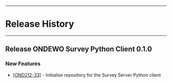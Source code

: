 *****************
# Release History
*****************

## Release ONDEWO Survey Python Client 0.1.0
### New Features
* [[OND212-33]](https://ondewo.atlassian.net/browse/OND212-33) - Initialise repository for the Survey Server Python client
